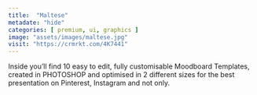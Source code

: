 ```yaml
---
title:  "Maltese"
metadate: "hide"
categories: [ premium, ui, graphics ]
image: "assets/images/maltese.jpg"
visit: "https://crmrkt.com/4K7441"
---
```

Inside you’ll find 10 easy to edit, fully customisable Moodboard Templates, created in PHOTOSHOP and optimised in 2 different sizes for the best presentation on Pinterest, Instagram and not only.

